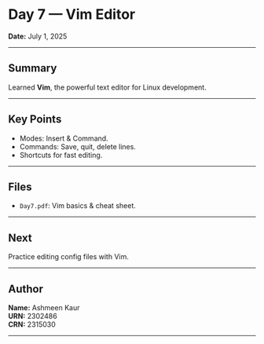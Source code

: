 # Day 7 — Vim Editor

**Date:** July 1, 2025

---

## Summary

Learned **Vim**, the powerful text editor for Linux development.

---

## Key Points

- Modes: Insert & Command.
- Commands: Save, quit, delete lines.
- Shortcuts for fast editing.

---

## Files

- `Day7.pdf`: Vim basics & cheat sheet.

---

## Next

Practice editing config files with Vim.

---
## Author

**Name:** Ashmeen Kaur  
**URN:** 2302486  
**CRN:** 2315030

---
